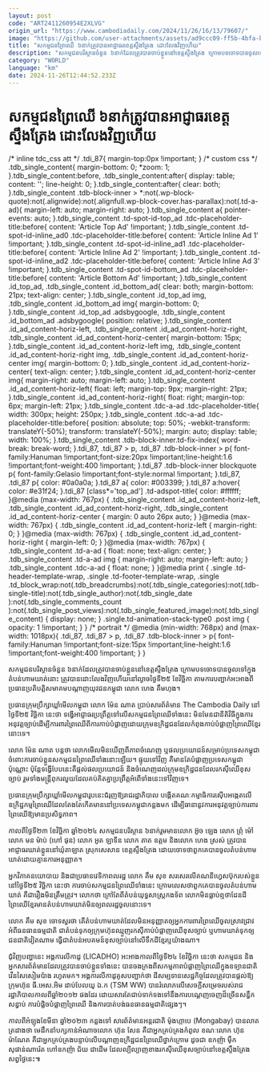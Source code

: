 ```yaml
---
layout: post
code: "ART2411260954E2XLVG"
origin_url: "https://www.cambodiadaily.com/2024/11/26/16/13/79607/"
image: "https://github.com/user-attachments/assets/ad9ccc09-ff5b-4bfa-b194-80617beddecc"
title: "សកម្មជន​ព្រៃឈើ ៦​នាក់​ត្រូវ​បាន​អាជ្ញាធរ​ខេត្ត​ស្ទឹងត្រែង ដោះលែង​វិញ​ហើយ"
description: "សកម្មជន​បរិស្ថាន​ចំនួន ៦​នាក់​ដែល​ត្រូវ​បាន​ចាប់​ខ្លួន​នៅ​ខេត្ត​ស្ទឹងត្រែង ក្រោម​បទ​ចោទ​បាន​ចូល​ទៅ​ក្នុង​តំបន់​ហាមឃាត់​នោះ ត្រូវ​បាន​ដោះលែង​វិញ​ហើយ​នៅ​ល្ងាច​ថ្ងៃទី​២៥ ខែ​វិច្ឆិកា តាម​ការ​បញ្ជាក់​អះអាង​ពី​ប្រធាន​ប្រតិបត្តិ​សមាគម​បណ្ដាញ​យុវជន​កម្ពុជា លោក ហេង គឹមហុង។"
category: "WORLD"
language: "km"
date: 2024-11-26T12:44:52.233Z
---
```


# សកម្មជន​ព្រៃឈើ ៦​នាក់​ត្រូវ​បាន​អាជ្ញាធរ​ខេត្ត​ស្ទឹងត្រែង ដោះលែង​វិញ​ហើយ

/\* inline tdc\_css att \*/ .tdi\_87{ margin-top:0px !important; } /\* custom css \*/ .tdb\_single\_content{ margin-bottom: 0; \*zoom: 1; }.tdb\_single\_content:before, .tdb\_single\_content:after{ display: table; content: ''; line-height: 0; }.tdb\_single\_content:after{ clear: both; }.tdb\_single\_content .tdb-block-inner > \*:not(.wp-block-quote):not(.alignwide):not(.alignfull.wp-block-cover.has-parallax):not(.td-a-ad){ margin-left: auto; margin-right: auto; }.tdb\_single\_content a{ pointer-events: auto; }.tdb\_single\_content .td-spot-id-top\_ad .tdc-placeholder-title:before{ content: 'Article Top Ad' !important; }.tdb\_single\_content .td-spot-id-inline\_ad0 .tdc-placeholder-title:before{ content: 'Article Inline Ad 1' !important; }.tdb\_single\_content .td-spot-id-inline\_ad1 .tdc-placeholder-title:before{ content: 'Article Inline Ad 2' !important; }.tdb\_single\_content .td-spot-id-inline\_ad2 .tdc-placeholder-title:before{ content: 'Article Inline Ad 3' !important; }.tdb\_single\_content .td-spot-id-bottom\_ad .tdc-placeholder-title:before{ content: 'Article Bottom Ad' !important; }.tdb\_single\_content .id\_top\_ad, .tdb\_single\_content .id\_bottom\_ad{ clear: both; margin-bottom: 21px; text-align: center; }.tdb\_single\_content .id\_top\_ad img, .tdb\_single\_content .id\_bottom\_ad img{ margin-bottom: 0; }.tdb\_single\_content .id\_top\_ad .adsbygoogle, .tdb\_single\_content .id\_bottom\_ad .adsbygoogle{ position: relative; }.tdb\_single\_content .id\_ad\_content-horiz-left, .tdb\_single\_content .id\_ad\_content-horiz-right, .tdb\_single\_content .id\_ad\_content-horiz-center{ margin-bottom: 15px; }.tdb\_single\_content .id\_ad\_content-horiz-left img, .tdb\_single\_content .id\_ad\_content-horiz-right img, .tdb\_single\_content .id\_ad\_content-horiz-center img{ margin-bottom: 0; }.tdb\_single\_content .id\_ad\_content-horiz-center{ text-align: center; }.tdb\_single\_content .id\_ad\_content-horiz-center img{ margin-right: auto; margin-left: auto; }.tdb\_single\_content .id\_ad\_content-horiz-left{ float: left; margin-top: 9px; margin-right: 21px; }.tdb\_single\_content .id\_ad\_content-horiz-right{ float: right; margin-top: 6px; margin-left: 21px; }.tdb\_single\_content .tdc-a-ad .tdc-placeholder-title{ width: 300px; height: 250px; }.tdb\_single\_content .tdc-a-ad .tdc-placeholder-title:before{ position: absolute; top: 50%; -webkit-transform: translateY(-50%); transform: translateY(-50%); margin: auto; display: table; width: 100%; }.tdb\_single\_content .tdb-block-inner.td-fix-index{ word-break: break-word; }.tdi\_87, .tdi\_87 > p, .tdi\_87 .tdb-block-inner > p{ font-family:Hanuman !important;font-size:20px !important;line-height:1.6 !important;font-weight:400 !important; }.tdi\_87 .tdb-block-inner blockquote p{ font-family:Gelasio !important;font-style:normal !important; }.tdi\_87, .tdi\_87 p{ color: #0a0a0a; }.tdi\_87 a{ color: #003399; }.tdi\_87 a:hover{ color: #e31f24; }.tdi\_87 \[class\*='top\_ad'\] .td-adspot-title{ color: #ffffff; }@media (max-width: 767px) { .tdb\_single\_content .id\_ad\_content-horiz-left, .tdb\_single\_content .id\_ad\_content-horiz-right, .tdb\_single\_content .id\_ad\_content-horiz-center { margin: 0 auto 26px auto; } }@media (max-width: 767px) { .tdb\_single\_content .id\_ad\_content-horiz-left { margin-right: 0; } }@media (max-width: 767px) { .tdb\_single\_content .id\_ad\_content-horiz-right { margin-left: 0; } }@media (max-width: 767px) { .tdb\_single\_content .td-a-ad { float: none; text-align: center; } .tdb\_single\_content .td-a-ad img { margin-right: auto; margin-left: auto; } .tdb\_single\_content .tdc-a-ad { float: none; } }@media print { .single .td-header-template-wrap, .single .td-footer-template-wrap, .single .td\_block\_wrap:not(.tdb\_breadcrumbs):not(.tdb\_single\_categories):not(.tdb-single-title):not(.tdb\_single\_author):not(.tdb\_single\_date ):not(.tdb\_single\_comments\_count ):not(.tdb\_single\_post\_views):not(.tdb\_single\_featured\_image):not(.tdb\_single\_content) { display: none; } .single.td-animation-stack-type0 .post img { opacity: 1 !important; } } /\* portrait \*/ @media (min-width: 768px) and (max-width: 1018px){ .tdi\_87, .tdi\_87 > p, .tdi\_87 .tdb-block-inner > p{ font-family:Hanuman !important;font-size:15px !important;line-height:1.6 !important;font-weight:400 !important; } }

សកម្មជន​បរិស្ថាន​ចំនួន ៦​នាក់​ដែល​ត្រូវ​បាន​ចាប់​ខ្លួន​នៅ​ខេត្ត​ស្ទឹងត្រែង ក្រោម​បទ​ចោទ​បាន​ចូល​ទៅ​ក្នុង​តំបន់​ហាមឃាត់​នោះ ត្រូវ​បាន​ដោះលែង​វិញ​ហើយ​នៅ​ល្ងាច​ថ្ងៃទី​២៥ ខែ​វិច្ឆិកា តាម​ការ​បញ្ជាក់​អះអាង​ពី​ប្រធាន​ប្រតិបត្តិ​សមាគម​បណ្ដាញ​យុវជន​កម្ពុជា លោក ហេង គឹមហុង។

ប្រធាន​ក្រុមប្រឹក្សា​ឃ្លាំមើល​កម្ពុជា លោក ម៉ែន ណាត ប្រាប់​សារព័ត៌មាន The Cambodia Daily នៅ​ថ្ងៃទី​២៥ វិច្ឆិកា នេះ​ថា ទង្វើ​អាជ្ញាធរ​ប្រព្រឹត្ត​ទៅ​លើ​សកម្មជន​ព្រៃឈើ​ទាំងនេះ មិនមែន​ជា​នីតិវិធី​ក្នុង​ការ​អនុវត្ត​ច្បាប់​ដើម្បី​ការពារ​ព្រៃឈើ​ពី​ការ​កាប់​បំផ្លាញ​ដោយ​ក្រុម​ឧក្រិដ្ឋជន​ដែល​កំពុង​កាប់​បំផ្លាញ​ព្រៃឈើ​ខ្មែរ​នោះ​ទេ។

លោក ម៉ែន ណាត បន្ត​ថា លោក​មើល​មិន​ឃើញ​ពី​ភាព​ចំណេញ ឬ​ផល​ប្រយោជន៍​សម្រាប់​ប្រទេស​កម្ពុជា​ចំពោះ​ការ​ចាប់​ខ្លួន​សកម្មជន​ព្រៃឈើ​ទាំងនោះ​ឡើយ។ ផ្ទុយទៅវិញ គឺ​មាន​តែ​បំផ្លាញ​ប្រទេស​កម្ពុជា​ប៉ុណ្ណោះ ប៉ុន្តែ​ទង្វើ​បែប​នេះ​គឺ​ផ្តល់​ផល​ប្រយោជន៍ និង​ចំណេញ​ដល់​ក្រុម​ឧក្រិដ្ឋជន​ដែល​រកស៊ី​ឈើ​ខុស​ច្បាប់ រួម​ទាំង​មន្ត្រី​ពុករលួយ​ដែល​គប់គិត​គ្នា​ប្រព្រឹត្ត​អំពើ​ទាំងនេះ​ទៅវិញ​ទេ។

ប្រធាន​ក្រុមប្រឹក្សា​ឃ្លាំមើល​កម្ពុជា​រូប​នេះ​ជំរុញ​ឱ្យ​រាជរដ្ឋាភិបាល បង្កើត​គណៈកម្មាធិការ​ស៊ើបអង្កេត​លើ​ឧក្រិដ្ឋកម្ម​ព្រៃឈើ​ដែល​តែងតែ​កើត​មាន​នៅ​ប្រទេស​កម្ពុជា​កន្លង​មក ដើម្បី​ធានា​នូវ​ការ​អនុវត្ត​ច្បាប់​ការពារ​ព្រៃឈើ​ឱ្យ​មាន​ប្រសិទ្ធភាព។

កាលពី​ថ្ងៃទី​២៣ ខែ​វិច្ឆិកា ឆ្នាំ​២០២៤ សកម្មជន​បរិស្ថាន ៦​នាក់​រួម​មាន​លោក អ៊ូច ឡេង លោក ព្រុំ ម៉ៅ លោក មន ម៉ាប់ (ហៅ ផុន) លោក អូត ឡាទីន លោក តាត ឧត្តម និង​លោក ហេង ស្រស់ ត្រូវ​បាន​អាជ្ញាធរ​ឃាត់​ខ្លួន​នៅ​ឃុំ​តាឡាត ស្រុក​សេសាន ខេត្ត​ស្ទឹងត្រែង ដោយ​ចោទ​ថា​ពួកគេ​បាន​ចូល​តំបន់​ហាមឃាត់​ដោយ​គ្មាន​ការ​អនុញ្ញាត។

អ្នកវិភាគ​នយោបាយ និង​ជា​ប្រធាន​វេទិកា​ពលរដ្ឋ លោក គឹម សុខ សរសេរ​លើ​គណនី​ហ្វេសប៊ុក​របស់​ខ្លួន​នៅ​ថ្ងៃទី​២៥ វិច្ឆិកា នេះ​ថា ការ​ចាប់​សកម្មជន​ព្រៃឈើ​ទាំងនេះ ក្រោម​លេស​ថា​ពួកគេ​បាន​ចូល​តំបន់​ហាមឃាត់ គឺជា​រឿង​មិន​ត្រឹមត្រូវ។ លោក​ថា ក្រៅតែ​ពី​តំបន់​យុទ្ធសាស្ត្រ​កងទ័ព លោក​មិន​ធ្លាប់​ឮ​ថា​ដែនដី​ព្រៃឈើ​ខ្មែរ​មាន​តំបន់​ហាមឃាត់​មិន​ឲ្យ​ពលរដ្ឋ​ចូល​នោះ​ទេ។

លោក គឹម សុខ ចោទ​សួរ​ថា តើ​តំបន់​ហាមឃាត់​ដែល​មិន​អនុញ្ញាត​ឲ្យ​អ្នក​ការពារ​ព្រៃឈើ​ចូល​ស្រាវជ្រាវ​អំពី​ធនធាន​ធម្មជាតិ ជា​តំបន់​ទុក​ឲ្យ​ក្រុមហ៊ុន​ឈ្មួញ​រកស៊ី​កាប់​បំផ្លាញ​ឈើ​ខុស​ច្បាប់ ឬ​ហាមឃាត់​ទុក​ឲ្យ​ជនជាតិ​វៀតណាម ធ្វើ​ជា​តំបន់​អបគមន៍​ខុស​ច្បាប់​នៅ​លើ​ទឹកដី​ខ្មែរ​ឬ​យ៉ាងណា។

ជុំវិញ​បញ្ហា​នេះ អង្គការ​លីកាដូ (LICADHO) អះអាង​កាលពី​ថ្ងៃទី​២៤ ខែ​វិច្ឆិកា នេះ​ថា សកម្មជន និង​អ្នក​សារព័ត៌មាន​ដែល​ត្រូវ​បាន​ចាប់​ខ្លួន​ទាំងនេះ បាន​ចងក្រង​ពី​សកម្មភាព​បំផ្លាញ​ព្រៃឈើ​ក្នុង​ឧទ្យាន​ជាតិ វើនសៃ​សៀមប៉ាង រហូត​មក។ អង្គការ​លីកាដូ​គូសបញ្ជាក់​ថា ដី​សម្បទាន​សេដ្ឋកិច្ច​ដែល​ត្រូវ​បាន​ផ្ដល់​ឱ្យ​ក្រុមហ៊ុន ធី.អេស.អិម ដាប់បែលយូ ឯ.ក (TSM WW) បាន​រំលោភ​លើ​សេចក្ដី​សម្រេច​របស់​រាជរដ្ឋាភិបាល​កាលពី​ឆ្នាំ​២០១២ ផង​ដែរ ដោយសារតែ​ជាប់​ទាក់ទង​ទៅ​នឹង​ការ​បណ្ដេញ​ចេញ​ដ៏​ច្រើន​សន្ធឹកសន្ធាប់ ការ​បំផ្លិចបំផ្លាញ​ព្រៃឈើ និង​ការ​បាត់បង់​ធនធាន​ធម្មជាតិ​ផ្សេងៗ។

កាលពី​អំឡុង​ខែ​មីនា ឆ្នាំ​២០២៣ កន្លង​ទៅ សារព័ត៌មាន​អន្តរជាតិ ម៉ុងហ្កាបេ (Mongabay) បាន​លាតត្រដាង​ថា មេដឹកនាំ​បក្ស​កាន់​អំណាច​លោក ហ៊ុន សែន គឺជា​អ្នក​គ្រប់គ្រង​កំពូល ខណៈ​លោក ហ៊ុន ម៉ាណែត គឺជា​អ្នក​គ្រប់គ្រង​បន្ទាប់​លើ​បណ្ដាញ​ឧក្រិដ្ឋជន​ព្រៃឈើ​ថ្នាក់ក្រោម ដូចជា ឧកញ៉ា ម៉ឹក សុផាន់ណារ៉េត ហៅ​ឧកញ៉ា ជ័យ ជាដើម ដែល​ល្បីល្បាញ​ខាង​រកស៊ី​ឈើ​ខុស​ច្បាប់​នៅ​ខេត្ត​ស្ទឹងត្រែង សព្វថ្ងៃ​នេះ៕